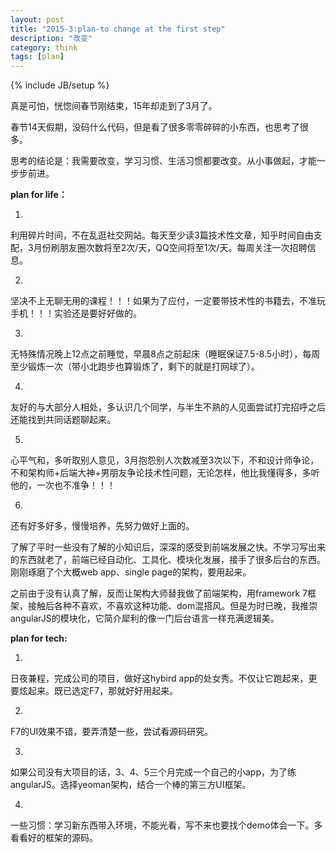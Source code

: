 ```yaml
---
layout: post
title: "2015-3:plan-to change at the first step"
description: "改变"
category: think
tags: [plan]
---
```

{% include JB/setup %}

真是可怕，恍惚间春节刚结束，15年却走到了3月了。

春节14天假期，没码什么代码，但是看了很多零零碎碎的小东西，也思考了很多。

思考的结论是：我需要改变，学习习惯、生活习惯都要改变。从小事做起，才能一步步前进。

**plan for life：**

1.
利用碎片时间，不在乱逛社交网站。每天至少读3篇技术性文章，知乎时间自由支配，3月份刷朋友圈次数将至2次/天，QQ空间将至1次/天。每周关注一次招聘信息。

2.
坚决不上无聊无用的课程！！！如果为了应付，一定要带技术性的书籍去，不准玩手机！！！实验还是要好好做的。

3.
无特殊情况晚上12点之前睡觉，早晨8点之前起床（睡眠保证7.5-8.5小时），每周至少锻炼一次（带小北跑步也算锻炼了，剩下的就是打网球了）。

4.
友好的与大部分人相处，多认识几个同学，与半生不熟的人见面尝试打完招呼之后还能找到共同话题聊起来。

5.
心平气和，多听取别人意见，3月抱怨别人次数减至3次以下，不和设计师争论，不和架构师+后端大神+男朋友争论技术性问题，无论怎样，他比我懂得多，多听他的，一次也不准争！！！

6.
还有好多好多，慢慢培养，先努力做好上面的。

了解了平时一些没有了解的小知识后，深深的感受到前端发展之快。不学习写出来的东西就老了，前端已经自动化、工具化、模块化发展，接手了很多后台的东西。刚刚琢磨了个大概web app、single page的架构，要用起来。

之前由于没有认真了解，反而让架构大师替我做了前端架构，用framework 7框架，接触后各种不喜欢，不喜欢这种功能、dom混搭风。但是为时已晚，我推崇angularJS的模块化，它简介犀利的像一门后台语言一样充满逻辑美。

**plan for tech:**

1.
日夜兼程，完成公司的项目，做好这hybird app的处女秀。不仅让它跑起来，更要炫起来。既已选定F7，那就好好用起来。

2.
F7的UI效果不错，要弄清楚一些，尝试看源码研究。

3.
如果公司没有大项目的话，3、4、5三个月完成一个自己的小app，为了练angularJS。选择yeoman架构，结合一个棒的第三方UI框架。

4.
一些习惯：学习新东西带入环境，不能光看，写不来也要找个demo体会一下。多看看好的框架的源码。
